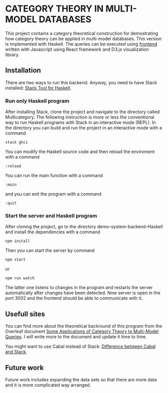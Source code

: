 # CATEGORY THEORY IN MULTI-MODEL DATABASES

This project contains a category theoretical construction for demostrating how category theory can be applied in multi-model databases. This version is implemented with Haskell. The queries can be executed using [frontend](https://github.com/valterUo/demo-system-frontend) written with Javascript using React framework and D3.js visualization library.


## Installation

There are two ways to run this backend. Anyway, you need to have Stack installed: [Stack Tool for Haskell](https://docs.haskellstack.org/en/stable/README/).

### Run only Haskell program

After installing Stack, clone the project and navigate to the directory called Multicategory. The following instruction is more or less the conventional way to run Haskell programs with Stack in an interactive mode (REPL). In the directory you can build and run the project in an interactive mode with a command 

```
stack ghci
```

You can modify the Haskell source code and then reload the enviroment with a command

```
:reload
```

You can run the main function with a command 
```
:main
```
and you can exit the program with a command

```
:quit
```

### Start the server and Haskell program

After cloning the project, go to the directory demo-system-backend-Haskell and install the dependencies with a command

```
npm install
```

Then you can start the server by command
```
npm start
```
or
```
npm run watch
```
The latter one listens to changes in the program and restarts the server automatically after changes have been detected. Now server is open in the port 3002 and the frontend should be able to communicate with it.

## Usefull sites

You can find more about the theoretical backround of this program from the Overleaf document [Some Applications of Category Theory to Multi-Model Queries](https://www.overleaf.com/read/kqvkvrhcnmxv). I will write more to the document and update it time to time.

You might want to use Cabal instead of Stack: [Difference between Cabal and Stack](https://stackoverflow.com/questions/30913145/what-is-the-difference-between-cabal-and-stack).

## Future work

Future work includes expanding the data sets so that there are more data and it is more complicated way arranged.
